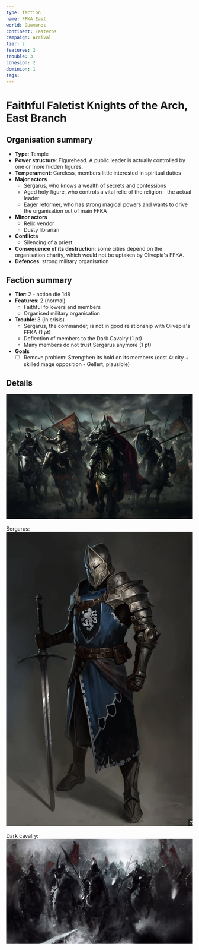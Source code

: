 ```yaml
---
type: faction
name: FFKA East
world: Guemenos
continent: Easteros
campaign: Arrival
tier: 2
features: 2
trouble: 3
cohesion: 2
dominion: 1
tags: 
---
```


# Faithful Faletist Knights of the Arch, East Branch

## Organisation summary

- **Type**: Temple
- **Power structure**: Figurehead. A public leader is actually controlled by one or more hidden figures.
- **Temperament**: Careless, members little interested in spiritual duties
- **Major actors**
	- Sergarus, who knows a wealth of secrets and confessions
	- Aged holy figure, who controls a vital relic of the religion - the actual leader
	- Eager reformer, who has strong magical powers and wants to drive the organisation out of main FFKA
- **Minor actors**
	- Relic vendor
	- Dusty librarian
- **Conflicts**
	- Silencing of a priest
- **Consequence of its destruction**: some cities depend on the organisation charity, which would not be uptaken by Olivepia's FFKA.
- **Defences**: strong military organisation

## Faction summary

- **Tier**: 2 - action die 1d8
- **Features**: 2 (normal)
	- Faithful followers and members
	- Organised military organisation
- **Trouble**: 3 (in crisis)
	- Sergarus, the commander, is not in good relationship with Olivepia's FFKA (1 pt)
	- Deflection of members to the Dark Cavalry (1 pt)
	- Many members do not trust Sergarus anymore (1 pt)
- **Goals**
	- [ ] Remove problem: Strengthen its hold on its members (cost 4: city + skilled mage opposition - Gellert, plausible)

## Details

![](_aux/Pasted%20image%2020230327202214.png)

Sergarus:
![](_aux/Pasted%20image%2020230327202544.png)

Dark cavalry:
![](_aux/Pasted%20image%2020230327202308.png)